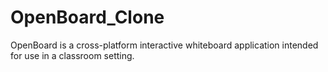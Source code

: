 # OpenBoard_Clone
 OpenBoard is a cross-platform interactive whiteboard application intended for use in a classroom setting.
